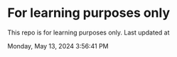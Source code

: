 # For learning purposes only
This repo is for learning purposes only.
Last updated at

Monday, May 13, 2024 3:56:41 PM

